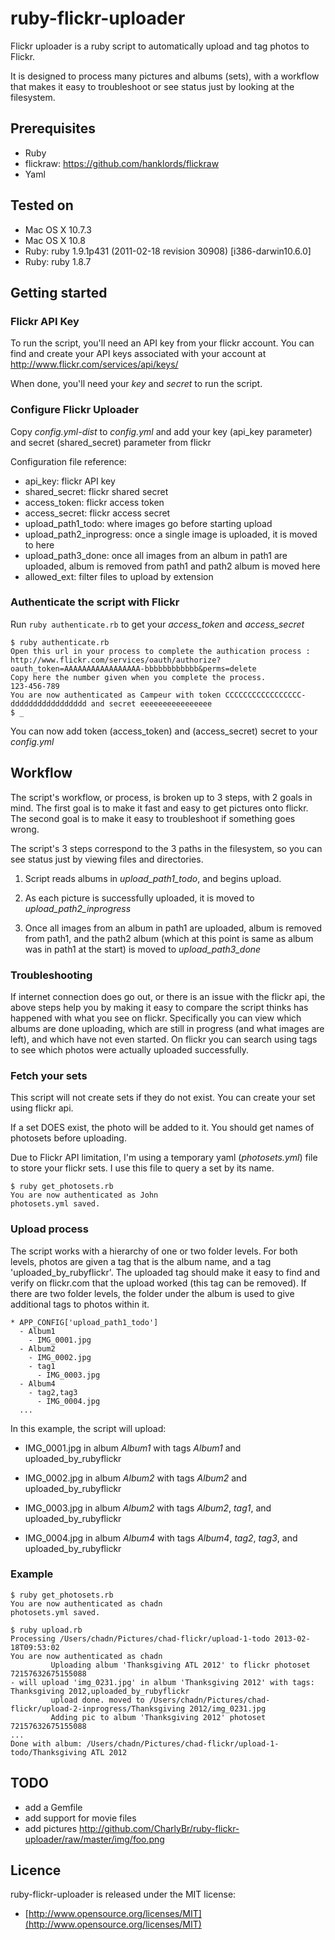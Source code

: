 ruby-flickr-uploader
====================

Flickr uploader is a ruby script to automatically upload and tag photos to Flickr.

It is designed to process many pictures and albums (sets), with a workflow that makes it easy to troubleshoot or see status just by looking at the filesystem. 

## Prerequisites

* Ruby
* flickraw: https://github.com/hanklords/flickraw
* Yaml

## Tested on

* Mac OS X 10.7.3
* Mac OS X 10.8
* Ruby: ruby 1.9.1p431 (2011-02-18 revision 30908) [i386-darwin10.6.0]
* Ruby: ruby 1.8.7


## Getting started

### Flickr API Key

To run the script, you'll need an API key from your flickr account.
You can find and create your API keys associated with your account at http://www.flickr.com/services/api/keys/

When done, you'll need your *key* and *secret* to run the script.

### Configure Flickr Uploader

Copy *config.yml-dist* to *config.yml* and add your key (api_key parameter) and secret (shared_secret) parameter from flickr

Configuration file reference:
* api_key: flickr API key
* shared_secret: flickr shared secret
* access_token: flickr access token
* access_secret: flickr access secret 
* upload_path1_todo: where images go before starting upload
* upload_path2_inprogress: once a single image is uploaded, it is moved to here
* upload_path3_done: once all images from an album in path1 are uploaded, album is removed from path1 and path2 album is moved here
* allowed_ext: filter files to upload by extension

### Authenticate the script with Flickr

Run `ruby authenticate.rb` to get your *access_token* and *access_secret*


    $ ruby authenticate.rb
    Open this url in your process to complete the authication process : http://www.flickr.com/services/oauth/authorize?oauth_token=AAAAAAAAAAAAAAAAA-bbbbbbbbbbbb&perms=delete
    Copy here the number given when you complete the process.
    123-456-789
    You are now authenticated as Campeur with token CCCCCCCCCCCCCCCCC-ddddddddddddddddd and secret eeeeeeeeeeeeeeee
    $ _


You can now add token (access_token) and (access_secret) secret to your *config.yml* 

## Workflow

The script's workflow, or process, is broken up to 3 steps, with 2 goals in mind.
The first goal is to make it fast and easy to get pictures onto flickr.
The second goal is to make it easy to troubleshoot if something goes wrong.

The script's 3 steps correspond to the 3 paths in the filesystem, so you can see status just by viewing files and directories.

1. Script reads albums in *upload_path1_todo*, and begins upload.

2. As each picture is successfully uploaded, it is moved to *upload_path2_inprogress*

3. Once all images from an album in path1 are uploaded, album is removed from path1, and the path2 album 
(which at this point is same as album was in path1 at the start) is moved to *upload_path3_done*

### Troubleshooting

If internet connection does go out, or there is an issue with the flickr api, the above steps help you by 
making it easy to compare the script thinks has happened with what you see on flickr.
Specifically you can view which albums are done uploading, which are still in progress (and what images are left), and which have not even started.
On flickr you can search using tags to see which photos were actually uploaded successfully.

### Fetch your sets

This script will not create sets if they do not exist. You can create your set using flickr api.

If a set DOES exist, the photo will be added to it.  You should get names of photosets before uploading.

Due to Flickr API limitation, I'm using a temporary yaml (*photosets.yml*) file to store your flickr sets. I use this file to query a set by its name.

    $ ruby get_photosets.rb 
    You are now authenticated as John
    photosets.yml saved.

### Upload process

The script works with a hierarchy of one or two folder levels.  For both levels, photos are given a tag that is the album name, 
and a tag 'uploaded_by_rubyflickr'.  The uploaded tag should make it easy to find and verify on flickr.com that the upload worked (this tag can be removed).
If there are two folder levels, the folder under the album is used to give additional tags to photos within it.

    * APP_CONFIG['upload_path1_todo']
      - Album1
        - IMG_0001.jpg
      - Album2
        - IMG_0002.jpg
        - tag1
          - IMG_0003.jpg
      - Album4
        - tag2,tag3
          - IMG_0004.jpg
      ...


In this example, the script will upload:

* IMG_0001.jpg in album *Album1* with tags *Album1* and uploaded_by_rubyflickr

* IMG_0002.jpg in album *Album2* with tags *Album2* and uploaded_by_rubyflickr

* IMG_0003.jpg in album *Album2* with tags *Album2*, *tag1*, and uploaded_by_rubyflickr

* IMG_0004.jpg in album *Album4* with tags *Album4*, *tag2*, *tag3*, and uploaded_by_rubyflickr


### Example

    $ ruby get_photosets.rb 
    You are now authenticated as chadn
    photosets.yml saved.

    $ ruby upload.rb 
	Processing /Users/chadn/Pictures/chad-flickr/upload-1-todo 2013-02-18T09:53:02
	You are now authenticated as chadn
	         Uploading album 'Thanksgiving ATL 2012' to flickr photoset 72157632675155088
	- will upload 'img_0231.jpg' in album 'Thanksgiving 2012' with tags: Thanksgiving 2012,uploaded_by_rubyflickr
	         upload done. moved to /Users/chadn/Pictures/chad-flickr/upload-2-inprogress/Thanksgiving 2012/img_0231.jpg
	         Adding pic to album 'Thanksgiving 2012' photoset 72157632675155088
	...
	Done with album: /Users/chadn/Pictures/chad-flickr/upload-1-todo/Thanksgiving ATL 2012

## TODO

* add a Gemfile
* add support for movie files
* add pictures http://github.com/CharlyBr/ruby-flickr-uploader/raw/master/img/foo.png

## Licence

ruby-flickr-uploader is released under the MIT license:

* [http://www.opensource.org/licenses/MIT](http://www.opensource.org/licenses/MIT)
